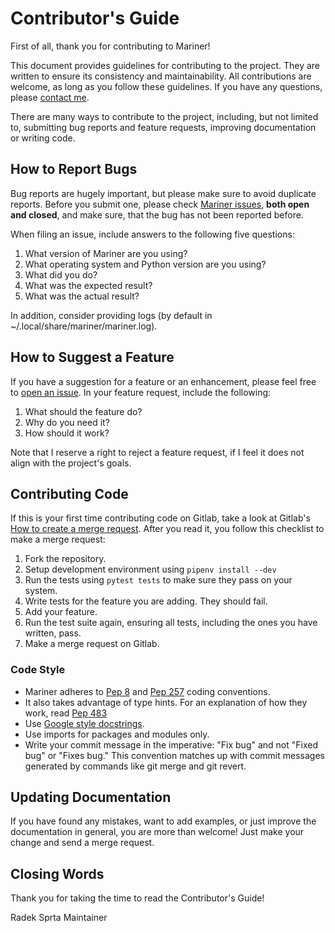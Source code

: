 # Contributor's Guide

First of all, thank you for contributing to Mariner!

This document provides guidelines for contributing to the project. They are written to ensure its consistency and maintainability. All contributions are welcome, as long as you follow these guidelines. If you have any questions, please [contact me](mailto:mail@radeksprta.eu).

There are many ways to contribute to the project, including, but not limited to, submitting bug reports and feature requests, improving documentation or writing code.

## How to Report Bugs
Bug reports are hugely important, but please make sure to avoid duplicate reports. Before you submit one, please check [Mariner issues](https://gitlab.com/radek-sprta/mariner/issues), **both open and closed**, and make sure, that the bug has not been reported before.

When filing an issue, include answers to the following five questions:
1. What version of Mariner are you using?
2. What operating system and Python version are you using?
3. What did you do?
4. What was the expected result?
5. What was the actual result?

In addition, consider providing logs (by default in ~/.local/share/mariner/mariner.log).

## How to Suggest a Feature
If you have a suggestion for a feature or an enhancement, please feel free to [open an issue](https://gitlab.com/radek-sprta/mariner/issues). In your feature request, include the following:
1. What should the feature do?
2. Why do you need it?
3. How should it work?

Note that I reserve a right to reject a feature request, if I feel it does not align with the project's goals.

## Contributing Code
If this is your first time contributing code on Gitlab, take a look at Gitlab's [How to create a merge request](https://docs.gitlab.com/ee/gitlab-basics/add-merge-request.html). After you read it, you follow this checklist to make a merge request:
1. Fork the repository.
2. Setup development environment using `pipenv install --dev`
3. Run the tests using `pytest tests` to make sure they pass on your system.
4. Write tests for the feature you are adding. They should fail.
5. Add your feature.
6. Run the test suite again, ensuring all tests, including the ones you have written, pass.
7. Make a merge request on Gitlab.

### Code Style
- Mariner adheres to [Pep 8](https://www.python.org/dev/peps/pep-0008/) and [Pep 257](https://www.python.org/dev/peps/pep-0257/) coding conventions.
- It also takes advantage of type hints. For an explanation of how they work, read [Pep 483](https://www.python.org/dev/peps/pep-0483/)
- Use [Google style docstrings](https://sphinxcontrib-napoleon.readthedocs.io/en/latest/example_google.html).
- Use imports for packages and modules only.
- Write your commit message in the imperative: "Fix bug" and not "Fixed bug" or "Fixes bug." This convention matches up with commit messages generated by commands like git merge and git revert.

## Updating Documentation
If you have found any mistakes, want to add examples, or just improve the documentation in general, you are more than welcome! Just make your change and send a merge request.

## Closing Words
Thank you for taking the time to read the Contributor's Guide!

Radek Sprta
Maintainer
